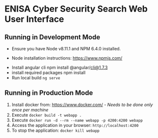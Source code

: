 # ENISA Cyber Security Search Web User Interface

## Running in Development Mode

* Ensure you have Node v8.11.1 and NPM 6.4.0 installed.
 - Node installation instructions: https://www.npmjs.com/
* Install angular cli 
    npm install @angular/cli@1.7.3
* install required packages 
    npm install
* Run local build `ng serve`

## Running in Production Mode

1. Install docker from: https://www.docker.com/ - *Needs to be done only once per machine*
2. Execute `docker build -t webapp .`
3. Execute `docker run -d --rm --name webapp -p 4200:4200 webapp`
4. Access the application in your browser: `http://localhost:4200`
5. To stop the application: `docker kill webapp`
